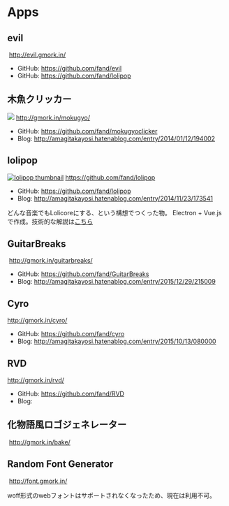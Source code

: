 # Apps

## evil
[![]()](http://evil.gmork.in/)
http://evil.gmork.in/

- GitHub: https://github.com/fand/evil
- GitHub: https://github.com/fand/lolipop

## 木魚クリッカー
![](http://gmork.in/mokugyo/)
http://gmork.in/mokugyo/

- GitHub: https://github.com/fand/mokugyoclicker
- Blog: http://amagitakayosi.hatenablog.com/entry/2014/01/12/194002

## lolipop
[![lolipop thumbnail](http://cdn-ak.f.st-hatena.com/images/fotolife/a/amagitakayosi/20141123/20141123172027.png)](https://github.com/fand/lolipop)
https://github.com/fand/lolipop

- GitHub: https://github.com/fand/lolipop
- Blog: http://amagitakayosi.hatenablog.com/entry/2014/11/23/173541

どんな音楽でもLolicoreにする、という構想でつくった物。
Electron + Vue.jsで作成。技術的な解説は[こちら](http://amagitakayosi.hatenablog.com/entry/2014/11/25/080000)

## GuitarBreaks
![]()
http://gmork.in/guitarbreaks/
- GitHub: https://github.com/fand/GuitarBreaks
- Blog: http://amagitakayosi.hatenablog.com/entry/2015/12/29/215009

## Cyro
http://gmork.in/cyro/
- GitHub: https://github.com/fand/cyro
- Blog: http://amagitakayosi.hatenablog.com/entry/2015/10/13/080000

## RVD
http://gmork.in/rvd/
- GitHub: https://github.com/fand/RVD
- Blog:

## 化物語風ロゴジェネレーター
![]()
http://gmork.in/bake/

## Random Font Generator
![]()
http://font.gmork.in/

woff形式のwebフォントはサポートされなくなったため、現在は利用不可。

